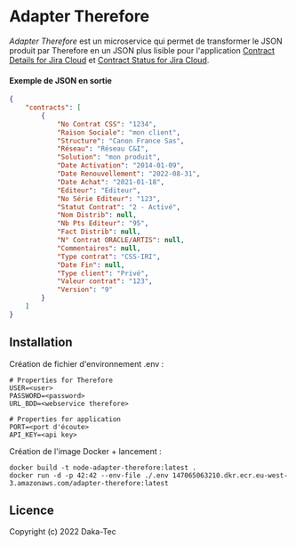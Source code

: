 # Adapter Therefore

_Adapter Therefore_ est un microservice qui permet de transformer le JSON produit par Therefore en un JSON plus lisible pour l'application [Contract Details for Jira Cloud](https://bitbucket.org/dakatec/app-jira-contract-details/) et [Contract Status for Jira Cloud](https://bitbucket.org/dakatec/app-jira-contract-status/).

#### Exemple de JSON en sortie
```json
{
    "contracts": [
        {
            "No Contrat CSS": "1234",
            "Raison Sociale": "mon client",
            "Structure": "Canon France Sas",
            "Réseau": "Réseau C&I",
            "Solution": "mon produit",
            "Date Activation": "2014-01-09",
            "Date Renouvellement": "2022-08-31",
            "Date Achat": "2021-01-18",
            "Editeur": "Editeur",
            "No Série Editeur": "123",
            "Statut Contrat": "2 - Activé",
            "Nom Distrib": null,
            "Nb Pts Editeur": "95",
            "Fact Distrib": null,
            "N° Contrat ORACLE/ARTIS": null,
            "Commentaires": null,
            "Type contrat": "CSS-IRI",
            "Date Fin": null,
            "Type client": "Privé",
            "Valeur contrat": "123",
            "Version": "9"
        }
    ]
}
```

## Installation

Création de fichier d'environnement .env :

```
# Properties for Therefore
USER=<user>
PASSWORD=<password>
URL_BDD=<webservice therefore>

# Properties for application
PORT=<port d'écoute>
API_KEY=<api key>
```
Création de l'image Docker + lancement :

```shell
docker build -t node-adapter-therefore:latest .
docker run -d -p 42:42 --env-file ./.env 147065063210.dkr.ecr.eu-west-3.amazonaws.com/adapter-therefore:latest
```

## Licence
Copyright (c) 2022 Daka-Tec